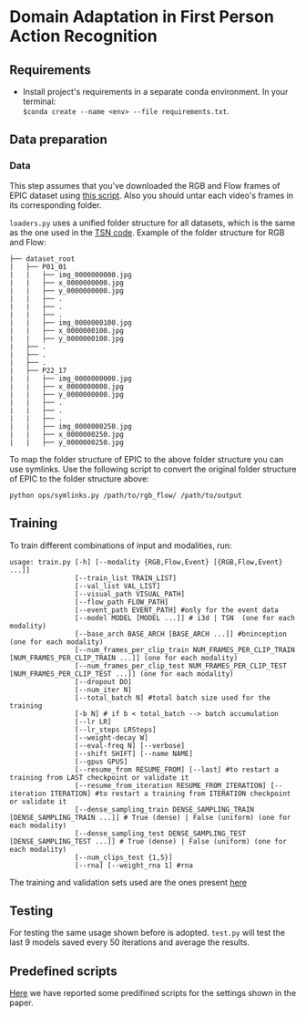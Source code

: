 # Domain Adaptation in First Person Action Recognition


## Requirements

* Install project's requirements in a separate conda environment. In your terminal:<br> `$conda create --name <env> --file requirements.txt`. 

## Data preparation

### Data

This step assumes that you've downloaded the RGB and Flow frames of EPIC dataset using [this script](https://github.com/jonmun/MM-SADA_Domain_Adaptation_Splits/blob/master/download_script.sh). Also you should untar each video's frames in its corresponding folder. 

`loaders.py` uses a unified folder structure for all datasets, which is the same as the one used in the [TSN code](https://github.com/yjxiong/tsn-pytorch). Example of the folder structure for RGB and Flow:

```
├── dataset_root
|   ├── P01_01
|   |   ├── img_0000000000.jpg
|   |   ├── x_0000000000.jpg
|   |   ├── y_0000000000.jpg
|   |   ├── .
|   |   ├── .
|   |   ├── .
|   |   ├── img_0000000100.jpg
|   |   ├── x_0000000100.jpg
|   |   ├── y_0000000100.jpg
|   ├── .
|   ├── .
|   ├── .
|   ├── P22_17
|   |   ├── img_0000000000.jpg
|   |   ├── x_0000000000.jpg
|   |   ├── y_0000000000.jpg
|   |   ├── .
|   |   ├── .
|   |   ├── .
|   |   ├── img_0000000250.jpg
|   |   ├── x_0000000250.jpg
|   |   ├── y_0000000250.jpg
```
        
To map the folder structure of EPIC to the above folder structure you can use symlinks. Use the following script to convert
the original folder structure of EPIC to the folder structure above:

```
python ops/symlinks.py /path/to/rgb_flow/ /path/to/output
```

## Training

To train different combinations of input and modalities, run:
```
usage: train.py [-h] [--modality {RGB,Flow,Event} [{RGB,Flow,Event} ...]]
                [--train_list TRAIN_LIST] 
                [--val_list VAL_LIST] 
                [--visual_path VISUAL_PATH] 
                [--flow_path FLOW_PATH] 
                [--event_path EVENT_PATH] #only for the event data
                [--model MODEL [MODEL ...]] # i3d | TSN  (one for each modality) 
                [--base_arch BASE_ARCH [BASE_ARCH ...]] #bninception (one for each modality)
                [--num_frames_per_clip_train NUM_FRAMES_PER_CLIP_TRAIN [NUM_FRAMES_PER_CLIP_TRAIN ...]] (one for each modality)
                [--num_frames_per_clip_test NUM_FRAMES_PER_CLIP_TEST [NUM_FRAMES_PER_CLIP_TEST ...]] (one for each modality)
                [--dropout DO]
                [--num_iter N] 
                [--total_batch N] #total batch size used for the training 
                [-b N] # if b < total_batch --> batch accumulation 
                [--lr LR] 
                [--lr_steps LRSteps] 
                [--weight-decay W]
                [--eval-freq N] [--verbose]
                [--shift SHIFT] [--name NAME]
                [--gpus GPUS]
                [--resume_from RESUME_FROM] [--last] #to restart a training from LAST checkpoint or validate it
                [--resume_from_iteration RESUME_FROM_ITERATION] [--iteration ITERATION] #to restart a training from ITERATION checkpoint or validate it
                [--dense_sampling_train DENSE_SAMPLING_TRAIN [DENSE_SAMPLING_TRAIN ...]] # True (dense) | False (uniform) (one for each modality)
                [--dense_sampling_test DENSE_SAMPLING_TEST [DENSE_SAMPLING_TEST ...]] # True (dense) | False (uniform) (one for each modality)
                [--num_clips_test {1,5}]
                [--rna] [--weight_rna 1] #rna

```

The training and validation sets used are the ones present [here](https://github.com/jonmun/MM-SADA_Domain_Adaptation_Splits) 

## Testing

For testing the same usage shown before is adopted. ```test.py``` will test the last 9 models saved every 50 iterations
and average the results.


## Predefined scripts

[Here](./scripts_RNA) we have reported some predifined scripts for the settings shown in the paper.


